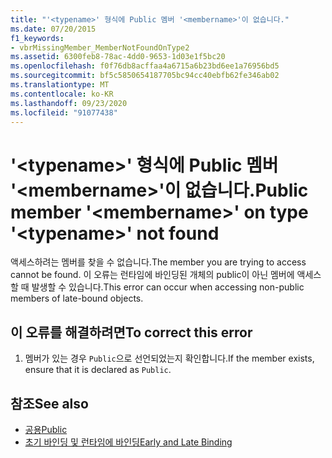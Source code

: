```yaml
---
title: "'<typename>' 형식에 Public 멤버 '<membername>'이 없습니다."
ms.date: 07/20/2015
f1_keywords:
- vbrMissingMember_MemberNotFoundOnType2
ms.assetid: 6300feb8-78ac-4dd0-9653-1d03e1f5bc20
ms.openlocfilehash: f0f76db8acffaa4a6715a6b23bd6ee1a76956bd5
ms.sourcegitcommit: bf5c5850654187705bc94cc40ebfb62fe346ab02
ms.translationtype: MT
ms.contentlocale: ko-KR
ms.lasthandoff: 09/23/2020
ms.locfileid: "91077438"
---
```

# <a name="public-member-membername-on-type-typename-not-found"></a><span data-ttu-id="400c2-102">'\<typename>' 형식에 Public 멤버 '\<membername>'이 없습니다.</span><span class="sxs-lookup"><span data-stu-id="400c2-102">Public member '\<membername>' on type '\<typename>' not found</span></span>

<span data-ttu-id="400c2-103">액세스하려는 멤버를 찾을 수 없습니다.</span><span class="sxs-lookup"><span data-stu-id="400c2-103">The member you are trying to access cannot be found.</span></span> <span data-ttu-id="400c2-104">이 오류는 런타임에 바인딩된 개체의 public이 아닌 멤버에 액세스할 때 발생할 수 있습니다.</span><span class="sxs-lookup"><span data-stu-id="400c2-104">This error can occur when accessing non-public members of late-bound objects.</span></span>  
  
## <a name="to-correct-this-error"></a><span data-ttu-id="400c2-105">이 오류를 해결하려면</span><span class="sxs-lookup"><span data-stu-id="400c2-105">To correct this error</span></span>  
  
1. <span data-ttu-id="400c2-106">멤버가 있는 경우 `Public`으로 선언되었는지 확인합니다.</span><span class="sxs-lookup"><span data-stu-id="400c2-106">If the member exists, ensure that it is declared as `Public`.</span></span>  
  
## <a name="see-also"></a><span data-ttu-id="400c2-107">참조</span><span class="sxs-lookup"><span data-stu-id="400c2-107">See also</span></span>

- [<span data-ttu-id="400c2-108">공용</span><span class="sxs-lookup"><span data-stu-id="400c2-108">Public</span></span>](../language-reference/modifiers/public.md)
- [<span data-ttu-id="400c2-109">초기 바인딩 및 런타임에 바인딩</span><span class="sxs-lookup"><span data-stu-id="400c2-109">Early and Late Binding</span></span>](../programming-guide/language-features/early-late-binding/index.md)
